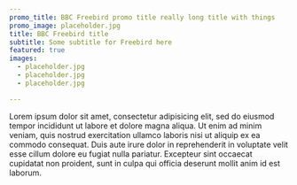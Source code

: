 ```yaml
---
promo_title: BBC Freebird promo title really long title with things
promo_image: placeholder.jpg
title: BBC Freebird title 
subtitle: Some subtitle for Freebird here
featured: true
images:
  - placeholder.jpg
  - placeholder.jpg
  - placeholder.jpg

---
```


Lorem ipsum dolor sit amet, consectetur adipisicing elit, sed do eiusmod
tempor incididunt ut labore et dolore magna aliqua. Ut enim ad minim veniam,
quis nostrud exercitation ullamco laboris nisi ut aliquip ex ea commodo
consequat. Duis aute irure dolor in reprehenderit in voluptate velit esse
cillum dolore eu fugiat nulla pariatur. Excepteur sint occaecat cupidatat non
proident, sunt in culpa qui officia deserunt mollit anim id est laborum.